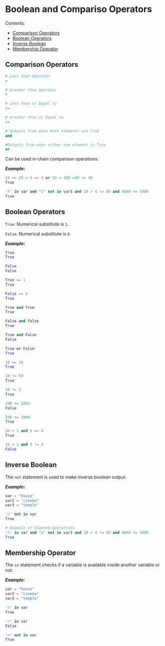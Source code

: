 # Boolean and Compariso Operators

Contents:
- [Comparison Operators](https://github.com/Jarmos-san/PyNotes/blob/master/boolean_comparison_operators.md#comparison-operators)
- [Boolean Operators](https://github.com/Jarmos-san/PyNotes/blob/master/boolean_comparison_operators.md#boolean-operators)
- [Inverse Boolean](https://github.com/Jarmos-san/PyNotes/blob/master/boolean_comparison_operators.md#inverse-boolean)
- [Membership Operator](https://github.com/Jarmos-san/PyNotes/blob/master/boolean_comparison_operators.md#membership-operator)

Comparison Operators
----

```Python
# Less than Operator
<

# Greater than Operator
>

# Less than or Equal to
<=

# Greater than or Equal to
>=

# Outputs True when both elements are True
and

#Outputs True when either one element is True
or
```

Can be used in chain comparison operations.

**_Example:_**

```Python
24 >= 20 > 4 == 4 or 50 < 100 >40 != 40
True

"h" in var and "z" not in var3 and 10 > 4 != 50 and 4000 <= 5000
True
```


Boolean Operators
----

`True`: Numerical substitute is `1`.

`False`: Numerical substitute is `0`.

**_Example:_**

```Python
True
True

False
False

True == 1
True

False == 0
True

True and True
True

False and False
True

True and False
False

True or False
True

10 == 10
True

10 != 50
True

10 != 2
True

200 >= 2001
False

500 <= 3000
True

10 > 1 and 4 == 4
True

10 > 1 and 4 != 4
False
```

Inverse Boolean
----

The `not` statement is used to make inverse boolean output.

**_Example:_**

```Python
var = "house"
var2 = "cinema"
var3 = "temple"

"n" not in var
True

# Example of Chained Operations
"h" in var and "z" not in var3 and 10 > 4 != 50 and 4000 <= 5000
True
```
Membership Operator
-----
The `in` statement checks if a variable is available inside another variable or not.

**_Example:_**

```Python
var = "house"
var2 = "cinema"
var3 = "temple"

"o" in var
True

"n" in var
False

"n" not in var
True
```
